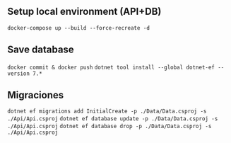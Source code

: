 ## Setup local environment (API+DB)
`docker-compose up --build --force-recreate -d`

## Save database
`docker commit & docker push`
`dotnet tool install --global dotnet-ef --version 7.*`

## Migraciones
`dotnet ef migrations add InitialCreate -p ./Data/Data.csproj -s ./Api/Api.csproj`
`dotnet ef database update -p ./Data/Data.csproj -s ./Api/Api.csproj`
`dotnet ef database drop -p ./Data/Data.csproj -s ./Api/Api.csproj`